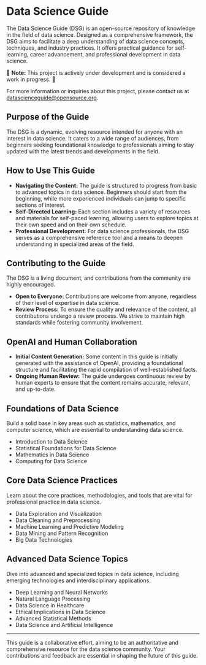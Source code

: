 # Data Science Guide

The Data Science Guide (DSG) is an open-source repository of knowledge in the field of data science. Designed as a comprehensive framework, the DSG aims to facilitate a deep understanding of data science concepts, techniques, and industry practices. It offers practical guidance for self-learning, career advancement, and professional development in data science.

🚧 **Note:** This project is actively under development and is considered a work in progress. 🚧

For more information or inquiries about this project, please contact us at datascienceguide@opensource.org.

## Purpose of the Guide

The DSG is a dynamic, evolving resource intended for anyone with an interest in data science. It caters to a wide range of audiences, from beginners seeking foundational knowledge to professionals aiming to stay updated with the latest trends and developments in the field.

## How to Use This Guide

- **Navigating the Content:** The guide is structured to progress from basic to advanced topics in data science. Beginners should start from the beginning, while more experienced individuals can jump to specific sections of interest.
- **Self-Directed Learning:** Each section includes a variety of resources and materials for self-paced learning, allowing users to explore topics at their own speed and on their own schedule.
- **Professional Development:** For data science professionals, the DSG serves as a comprehensive reference tool and a means to deepen understanding in specialized areas of the field.

## Contributing to the Guide

The DSG is a living document, and contributions from the community are highly encouraged.

- **Open to Everyone:** Contributions are welcome from anyone, regardless of their level of expertise in data science.
- **Review Process:** To ensure the quality and relevance of the content, all contributions undergo a review process. We strive to maintain high standards while fostering community involvement.

## OpenAI and Human Collaboration

- **Initial Content Generation:** Some content in this guide is initially generated with the assistance of OpenAI, providing a foundational structure and facilitating the rapid compilation of well-established facts.
- **Ongoing Human Review:** The guide undergoes continuous review by human experts to ensure that the content remains accurate, relevant, and up-to-date.

## Foundations of Data Science

Build a solid base in key areas such as statistics, mathematics, and computer science, which are essential to understanding data science.

- Introduction to Data Science
- Statistical Foundations for Data Science
- Mathematics in Data Science
- Computing for Data Science

## Core Data Science Practices

Learn about the core practices, methodologies, and tools that are vital for professional practice in data science.

- Data Exploration and Visualization
- Data Cleaning and Preprocessing
- Machine Learning and Predictive Modeling
- Data Mining and Pattern Recognition
- Big Data Technologies

## Advanced Data Science Topics

Dive into advanced and specialized topics in data science, including emerging technologies and interdisciplinary applications.

- Deep Learning and Neural Networks
- Natural Language Processing
- Data Science in Healthcare
- Ethical Implications in Data Science
- Advanced Statistical Methods
- Data Science and Artificial Intelligence

---

This guide is a collaborative effort, aiming to be an authoritative and comprehensive resource for the data science community. Your contributions and feedback are essential in shaping the future of this guide.
